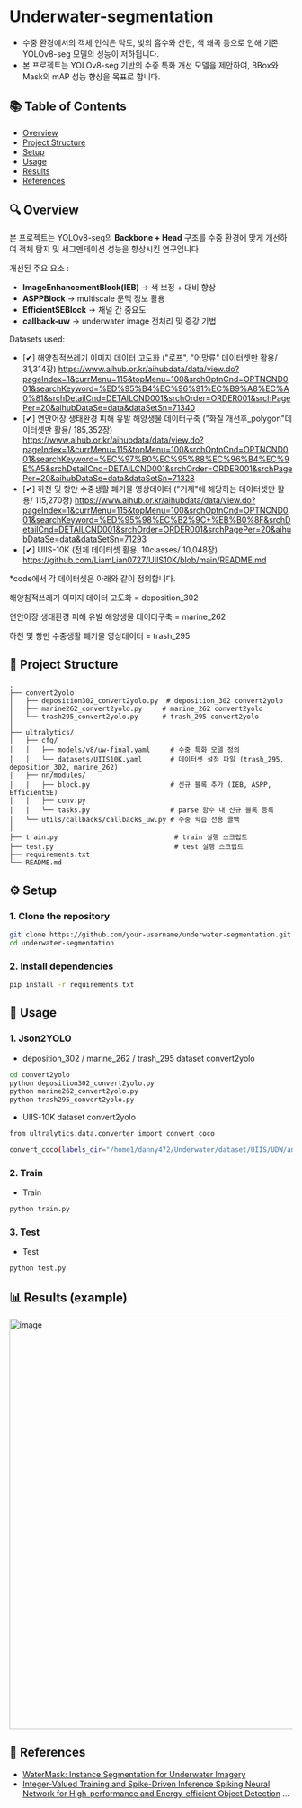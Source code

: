 # Underwater-segmentation

- 수중 환경에서의 객체 인식은 탁도, 빛의 흡수와 산란, 색 왜곡 등으로 인해 기존 YOLOv8-seg 모델의 성능이 저하됩니다.
- 본 프로젝트는 YOLOv8-seg 기반의 수중 특화 개선 모델을 제안하여, BBox와 Mask의 mAP 성능 향상을 목표로 합니다.


## 📚 Table of Contents
- [Overview](#-overview)
- [Project Structure](#-project-structure)
- [Setup](#-setup)
- [Usage](#-usage)
- [Results](#-results)
- [References](#-references)


## 🔍 Overview

본 프로젝트는 YOLOv8-seg의 **Backbone + Head** 구조를 수중 환경에 맞게 개선하여 객체 탐지 및 세그멘테이션 성능을 향상시킨 연구입니다.

개선된 주요 요소 : 
- **ImageEnhancementBlock(IEB)** -> 색 보정 + 대비 향상
- **ASPPBlock** -> multiscale 문맥 정보 활용
- **EfficientSEBlock** -> 채널 간 중요도
- **callback-uw** -> underwater image 전처리 및 증강 기법

Datasets used:
- [✔] 해양침적쓰레기 이미지 데이터 고도화 ("로프", "어망류" 데이터셋만 활용/ 31,314장)
https://www.aihub.or.kr/aihubdata/data/view.do?pageIndex=1&currMenu=115&topMenu=100&srchOptnCnd=OPTNCND001&searchKeyword=%ED%95%B4%EC%96%91%EC%B9%A8%EC%A0%81&srchDetailCnd=DETAILCND001&srchOrder=ORDER001&srchPagePer=20&aihubDataSe=data&dataSetSn=71340
- [✔] 연안어장 생태환경 피해 유발 해양생물 데이터구축 ("화질 개선후_polygon"데이터셋만 활용/ 185,352장)
https://www.aihub.or.kr/aihubdata/data/view.do?pageIndex=1&currMenu=115&topMenu=100&srchOptnCnd=OPTNCND001&searchKeyword=%EC%97%B0%EC%95%88%EC%96%B4%EC%9E%A5&srchDetailCnd=DETAILCND001&srchOrder=ORDER001&srchPagePer=20&aihubDataSe=data&dataSetSn=71328
- [✔] 하천 및 항만 수중생활 폐기물 영상데이터 ("거제"에 해당하는 데이터셋만 활용/ 115,270장)
https://www.aihub.or.kr/aihubdata/data/view.do?pageIndex=1&currMenu=115&topMenu=100&srchOptnCnd=OPTNCND001&searchKeyword=%ED%95%98%EC%B2%9C+%EB%B0%8F&srchDetailCnd=DETAILCND001&srchOrder=ORDER001&srchPagePer=20&aihubDataSe=data&dataSetSn=71293
- [✔] UIIS-10K (전체 데이터셋 활용, 10classes/ 10,048장)
https://github.com/LiamLian0727/UIIS10K/blob/main/README.md

*code에서 각 데이터셋은 아래와 같이 정의합니다.

해양침적쓰레기 이미지 데이터 고도화 = deposition_302

연안어장 생태환경 피해 유발 해양생물 데이터구축 = marine_262

하천 및 항만 수중생활 폐기물 영상데이터 = trash_295

## 📁 Project Structure

```
.
├── convert2yolo
│   ├── deposition302_convert2yolo.py  # deposition_302 convert2yolo
│   ├── marine262_convert2yolo.py     # marine_262 convert2yolo
│   └── trash295_convert2yolo.py      # trash_295 convert2yolo
│    
├── ultralytics/
│   ├── cfg/
│   │   ├── models/v8/uw-final.yaml     # 수중 특화 모델 정의
│   │   └── datasets/UIIS10K.yaml       # 데이터셋 설정 파일 (trash_295, deposition_302, marine_262)
│   ├── nn/modules/
│   │   ├── block.py                    # 신규 블록 추가 (IEB, ASPP, EfficientSE)
│   │   ├── conv.py
│   │   └── tasks.py                    # parse 함수 내 신규 블록 등록
│   └── utils/callbacks/callbacks_uw.py # 수중 학습 전용 콜백
│
├── train.py                             # train 실행 스크립트
├── test.py                              # test 실행 스크립트
├── requirements.txt
└── README.md
```


## ⚙️ Setup

### 1. Clone the repository

```bash
git clone https://github.com/your-username/underwater-segmentation.git
cd underwater-segmentation
```

### 2. Install dependencies

```bash
pip install -r requirements.txt
```


## 🚀 Usage

### 1. Json2YOLO
- deposition_302 / marine_262 / trash_295 dataset convert2yolo
```bash
cd convert2yolo
python deposition302_convert2yolo.py
python marine262_convert2yolo.py
python trash295_convert2yolo.py
```
- UIIS-10K dataset convert2yolo
```bash
from ultralytics.data.converter import convert_coco

convert_coco(labels_dir="/home1/danny472/Underwater/dataset/UIIS/UDW/annotations", use_segments=True)
```

### 2. Train
- Train
```bash
python train.py
```

### 3. Test
- Test
```bash
python test.py
```


## 📊 Results (example)

<img width="1029" height="728" alt="image" src="https://github.com/user-attachments/assets/ceb60cf9-0192-48a3-9b88-71c58e82542d" />


## 📖 References

- [WaterMask: Instance Segmentation for Underwater Imagery](https://openaccess.thecvf.com/content/ICCV2023/papers/Lian_WaterMask_Instance_Segmentation_for_Underwater_Imagery_ICCV_2023_paper.pdf)
- [Integer-Valued Training and Spike-Driven Inference Spiking Neural Network for High-performance and Energy-efficient Object Detection](https://arxiv.org/pdf/2407.20708)
...

